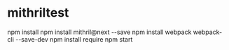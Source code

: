 # mithriltest

npm install
npm install mithril@next --save
npm install webpack webpack-cli --save-dev
npm install require
npm start

